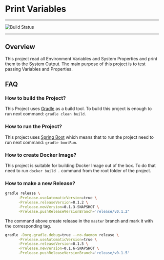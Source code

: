 # Print Variables

---

![Build Status](https://github.com/oleynik/print-variables/actions/workflows/main.yml/badge.svg)

---

## Overview
This project read all Environment Variables and System Properties and print them to the System Output.
The main purpose of this project is to test passing Variables and Properties.

## FAQ
### How to build the Project?
This Project uses [Gradle](https://gradle.org/) as a build tool. To build this project is enough to run next command: `gradle clean build`.

### How to run the Project?
This project uses [Spring Boot](https://spring.io/projects/spring-boot) which means that to run the project need to run next command: `gradle bootRun`.

### How to create Docker Image?
This project is suitable for building Docker Image out of the box. To do that need to run `docker build .` command from the root folder of the project.

### How to make a new Release?
```bash
gradle release \
      -Prelease.useAutomaticVersion=true \
      -Prelease.releaseVersion=0.1.2 \
      -Prelease.newVersion=0.1.3-SNAPSHOT \
      -Prelease.pushReleaseVersionBranch='release/v0.1.2'
```
The command above create release in the `master` branch and mark it with the corresponding tag.

```bash
gradle -Dorg.gradle.debug=true --no-daemon release \
      -Prelease.useAutomaticVersion=true \
      -Prelease.releaseVersion=0.1.5 \
      -Prelease.newVersion=0.1.6-SNAPSHOT \
      -Prelease.pushReleaseVersionBranch='release/v0.1.5'
```
